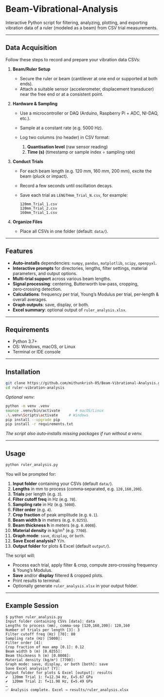 # Beam-Vibrational-Analysis

Interactive Python script for filtering, analyzing, plotting, and exporting vibration data of a ruler (modeled as a beam) from CSV trial measurements.

---

## Data Acquisition

Follow these steps to record and prepare your vibration data CSVs:

1. **Beam/Ruler Setup**

   * Secure the ruler or beam (cantilever at one end or supported at both ends).
   * Attach a suitable sensor (accelerometer, displacement transducer) near the free end or at a consistent point.

2. **Hardware & Sampling**

   * Use a microcontroller or DAQ (Arduino, Raspberry Pi + ADC, NI-DAQ, etc.).
   * Sample at a constant rate (e.g. 5000 Hz).
   * Log two columns (no header) in CSV format:

     1. **Quantisation level** (raw sensor reading)
     2. **Time (s)** (timestamp or sample index ÷ sampling rate)

3. **Conduct Trials**

   * For each beam length (e.g. 120 mm, 160 mm, 200 mm), excite the beam (pluck or impact).
   * Record a few seconds until oscillation decays.
   * Save each trial as `LENGTHmm_Trial_N.csv`, for example:

     ```text
     120mm_Trial_1.csv
     120mm_Trial_2.csv
     160mm_Trial_1.csv
     ```

4. **Organize Files**

   * Place all CSVs in one folder (default: `data/`).

---

## Features

* **Auto‑installs** dependencies: `numpy`, `pandas`, `matplotlib`, `scipy`, `openpyxl`.
* **Interactive prompts** for directories, lengths, filter settings, material parameters, and output options.
* **Multi‑trial support** across various beam lengths.
* **Signal processing**: centering, Butterworth low‑pass, cropping, zero‑crossing detection.
* **Calculations**: frequency per trial, Young’s Modulus per trial, per‑length & overall averages.
* **Graph outputs**: save, display, or both.
* **Excel summary**: optional output of `ruler_analysis.xlsx`.

---

## Requirements

* Python 3.7+
* OS: Windows, macOS, or Linux
* Terminal or IDE console

---

## Installation

```bash
git clone https://github.com/mithunkrish-05/Beam-Vibrational-Analysis.git
cd ruler-vibration-analysis
```

*Optional venv:*

```bash
python -m venv .venv
source .venv/bin/activate       # macOS/Linux
.\.venv\Scripts\activate     # Windows
pip install --upgrade pip
pip install -r requirements.txt
```

*The script also auto‑installs missing packages if run without a venv.*

---

## Usage

```bash
python ruler_analysis.py
```

You will be prompted for:

1. **Input folder** containing your CSVs (default `data/`).
2. **Lengths** in mm to process (comma‑separated, e.g. `120,160,200`).
3. **Trials** per length (e.g. `3`).
4. **Filter cutoff freq** in Hz (e.g. `70`).
5. **Sampling rate** in Hz (e.g. `5000`).
6. **Filter order** (e.g. `4`).
7. **Crop fraction** of peak amplitude (e.g. `0.1`).
8. **Beam width b** in meters (e.g. `0.0255`).
9. **Beam thickness h** in meters (e.g. `0.0008`).
10. **Material density** in kg/m³ (e.g. `7700`).
11. **Graph mode**: `save`, `display`, or `both`.
12. **Save Excel analysis?** Y/n.
13. **Output folder** for plots & Excel (default `output/`).

The script will:

* Process each trial, apply filter & crop, compute zero‑crossing frequency & Young’s Modulus.
* **Save** and/or **display** filtered & cropped plots.
* Print results to terminal.
* Optionally generate `ruler_analysis.xlsx` in your output folder.

---

## Example Session

```
$ python ruler_analysis.py
Input folder containing CSVs [data]: data
Lengths to process (mm), comma-sep [120,160,200]: 120,160
Number of trials per length [3]: 3
Filter cutoff freq (Hz) [70]: 80
Sampling rate (Hz) [5000]:
Filter order [4]:
Crop fraction of max amp [0.1]: 0.12
Beam width b (m) [0.0255]:
Beam thickness h (m) [0.0008]:
Material density (kg/m³) [7700]:
Graph mode: save, display, or both [both]: save
Save Excel analysis? [Y]:
Output folder for plots & Excel [output]: results
✔️  120mm Trial 1: f=12.34 Hz, E=5.67 GPa
✔️  120mm Trial 2: f=11.98 Hz, E=5.49 GPa
…
✅ Analysis complete. Excel → results/ruler_analysis.xlsx

